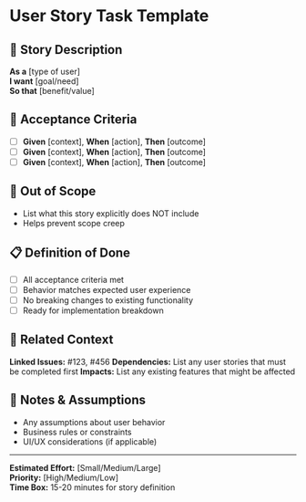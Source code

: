 # User Story Task Template

## 📖 Story Description
**As a** [type of user]  
**I want** [goal/need]  
**So that** [benefit/value]

## 🎯 Acceptance Criteria
- [ ] **Given** [context], **When** [action], **Then** [outcome]
- [ ] **Given** [context], **When** [action], **Then** [outcome]
- [ ] **Given** [context], **When** [action], **Then** [outcome]

## 🚫 Out of Scope
- List what this story explicitly does NOT include
- Helps prevent scope creep

## 📋 Definition of Done
- [ ] All acceptance criteria met
- [ ] Behavior matches expected user experience
- [ ] No breaking changes to existing functionality
- [ ] Ready for implementation breakdown

## 🔗 Related Context
**Linked Issues:** #123, #456
**Dependencies:** List any user stories that must be completed first
**Impacts:** List any existing features that might be affected

## 📝 Notes & Assumptions
- Any assumptions about user behavior
- Business rules or constraints
- UI/UX considerations (if applicable)

---
**Estimated Effort:** [Small/Medium/Large]  
**Priority:** [High/Medium/Low]  
**Time Box:** 15-20 minutes for story definition
